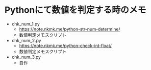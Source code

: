 # Pythonにて数値を判定する時のメモ

+ chk_num_1.py
    + https://note.nkmk.me/python-str-num-determine/
    + 数値判定メモスクリプト
+ chk_num_2.py
    + https://note.nkmk.me/python-check-int-float/
    + 数値判定メモスクリプト
+ chk_num_3.py
    + 自作
